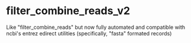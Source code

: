 # filter_combine_reads_v2
Like "filter_combine_reads" but now fully automated and compatible with ncbi's entrez edirect utilities (specifically, "fasta" formated records)
